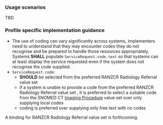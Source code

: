 ### Usage scenarios
TBD

### Profile specific implementation guidance
- The use of coding can vary significantly across systems, implementers need to understand that they may encounter codes they do not recognise and be prepared to handle those resources appropriately. Systems **SHALL** populate `ServiceRequest.code.text` so that systems can at least display the service requested even if the system does not recognise the code supplied.
- `ServiceRequest.code`:
  - **SHOULD** be selected from the preferred RANZCR Radiology Referral value set
  - if a system is unable to provide a code from the preferred RANZCR Radiology Referral value set , it is preferred to select a suitable code from the SNOMED CT <a href="https://healthterminologies.gov.au/fhir/ValueSet/imaging-procedure-1">Imaging Procedure</a> value set over only supplying local codes
  - coding is preferred over supplying only free text with no codes

<div class="stu-note">A binding for RANZCR Radiology Referral value set is forthcoming.</div>